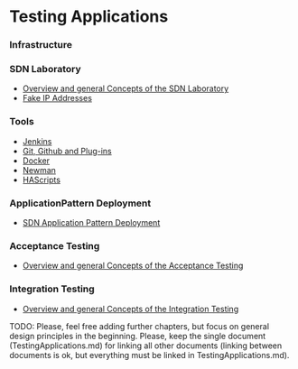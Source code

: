 # Testing Applications

### Infrastructure

### SDN Laboratory
* [Overview and general Concepts of the SDN Laboratory](./Infrastructure/SdnLaboratory/Overview/Overview.md)
* [Fake IP Addresses](./Infrastructure/SdnLaboratory/IpAddresses/IpAddresses.md)

### Tools
* [Jenkins](./Infrastructure/Tools/Jenkins/Jenkins.md)
* [Git, Github and Plug-ins](./Infrastructure/Tools/Git/Git.md)
* [Docker](./Infrastructure/Tools/Docker/Docker.md)
* [Newman](./Infrastructure/Tools/Newman/Newman.md)
* [HAScripts](./Infrastructure/Tools/Scripts/Scripts.md)

### ApplicationPattern Deployment
* [SDN Application Pattern Deployment](./Infrastructure/SDNApplicationPatternDeployment/Overview.md)

### Acceptance Testing
* [Overview and general Concepts of the Acceptance Testing](./AcceptanceTesting/Overview/Overview.md)


### Integration Testing
* [Overview and general Concepts of the Integration Testing](./IntegrationTesting/Overview/Overview.md)


TODO: Please, feel free adding further chapters, but focus on general design principles in the beginning.
Please, keep the single document (TestingApplications.md) for linking all other documents (linking between documents is ok, but everything must be linked in TestingApplications.md).